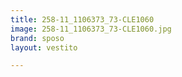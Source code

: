 ```yaml
---
title: 258-11_1106373_73-CLE1060
image: 258-11_1106373_73-CLE1060.jpg
brand: sposo
layout: vestito

---
```

